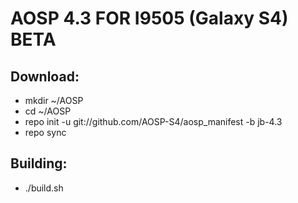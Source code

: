 AOSP 4.3 FOR I9505 (Galaxy S4)
BETA
===============================



Download:
----------
* mkdir ~/AOSP
* cd ~/AOSP
* repo init -u git://github.com/AOSP-S4/aosp_manifest -b jb-4.3
* repo sync


Building:
----------
* ./build.sh





